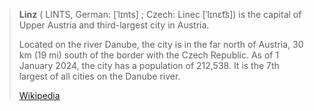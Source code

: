 
> **Linz** ( LINTS, German: [ˈlɪnts] ; Czech: Linec [ˈlɪnɛt͡s]) is the capital of Upper Austria 
> and third-largest city in Austria. 
> 
> Located on the river Danube, the city is in the far north of Austria, 
> 30 km (19 mi) south of the border with the Czech Republic. 
> As of 1 January 2024, the city has a population of 212,538. 
> It is the 7th largest of all cities on the Danube river.
>
> [Wikipedia](https://en.wikipedia.org/wiki/Linz)


